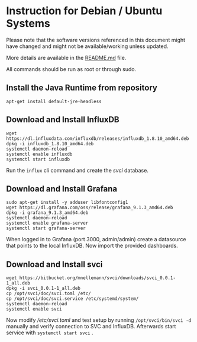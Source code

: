 # Instruction for Debian / Ubuntu Systems

Please note that the software versions referenced in this document might have changed and might not be available/working unless updated.

More details are available in the [README.md](../README.md) file.

All commands should be run as root or through sudo.

## Install the Java Runtime from repository

```shell
apt-get install default-jre-headless
```


## Download and Install InfluxDB

```shell
wget https://dl.influxdata.com/influxdb/releases/influxdb_1.8.10_amd64.deb
dpkg -i influxdb_1.8.10_amd64.deb
systemctl daemon-reload
systemctl enable influxdb
systemctl start influxdb
```

Run the ```influx``` cli command and create the *svci* database.


## Download and Install Grafana

```shell
sudo apt-get install -y adduser libfontconfig1
wget https://dl.grafana.com/oss/release/grafana_9.1.3_amd64.deb
dpkg -i grafana_9.1.3_amd64.deb
systemctl daemon-reload
systemctl enable grafana-server
systemctl start grafana-server
```

When logged in to Grafana (port 3000, admin/admin) create a datasource that points to the local InfluxDB. Now import the provided dashboards.


## Download and Install svci

```shell
wget https://bitbucket.org/mnellemann/svci/downloads/svci_0.0.1-1_all.deb
dpkg -i svci_0.0.1-1_all.deb
cp /opt/svci/doc/svci.toml /etc/
cp /opt/svci/doc/svci.service /etc/systemd/system/
systemctl daemon-reload
systemctl enable svci
```

Now modify */etc/svci.toml* and test setup by running ```/opt/svci/bin/svci -d``` manually and verify connection to SVC and InfluxDB. Afterwards start service with ```systemctl start svci``` .

